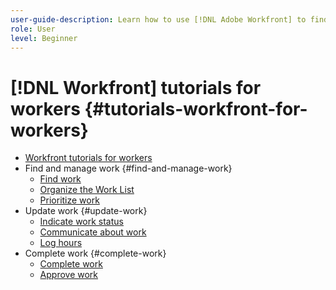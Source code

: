 ```yaml
---
user-guide-description: Learn how to use [!DNL Adobe Workfront] to find work requests, manage work in progress, and mark work complete.
role: User
level: Beginner
---
```


# [!DNL Workfront] tutorials for workers {#tutorials-workfront-for-workers}

+ [Workfront tutorials for workers](home.md) 
+ Find and manage work {#find-and-manage-work} 
  + [Find work](/help/worker-fundamentals-program/find-your-work-in-workfront-home.md) 
  + [Organize the Work List](/help/worker-fundamentals-program/organize-your-to-do-list-in-workfront-home.md) 
  + [Prioritize work](/help/worker-fundamentals-program/prioritize-your-work-in-workfront-home.md) 
+ Update work {#update-work} 
  + [Indicate work status](/help/worker-fundamentals-program/indicate-work-status-in-workfront-home.md) 
  + [Communicate about work](/help/worker-fundamentals-program/communicate-about-work-in-workfront-home.md) 
  + [Log hours](/help/worker-fundamentals-program/log-hours-on-work-in-workfront-home.md) 
+ Complete work {#complete-work} 
  + [Complete work](/help/worker-fundamentals-program/complete-work-in-workfront-home.md) 
  + [Approve work](/help/worker-fundamentals-program/approve-work-in-workfront-home.md)

<!--
Articles must be added to this TOC file in order to render.
The first item in the list should be a link to an article. This is your guide's home page.
Use this list format to specify links to articles and section headings that expand and collapse in the left rail of the user guide.
An article link CANNOT be used as a section heading.
-->
